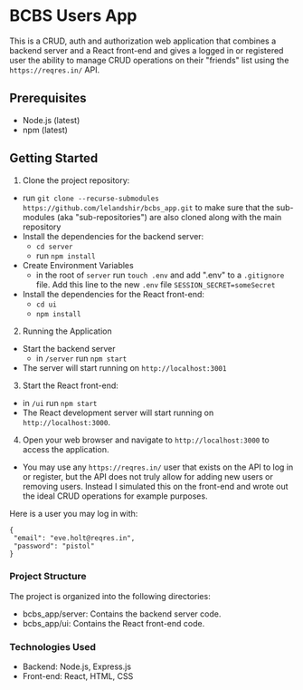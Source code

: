 # BCBS Users App

This is a CRUD, auth and authorization web application that combines a backend server and a React front-end and gives a logged in or registered user the ability to manage CRUD operations on their "friends" list using the `https://reqres.in/` API.

## Prerequisites

- Node.js (latest)
- npm (latest)

## Getting Started

1. Clone the project repository:
 - run `git clone --recurse-submodules https://github.com/lelandshir/bcbs_app.git` to make sure that the sub-modules (aka "sub-repositories") are also cloned along with the main repository
 - Install the dependencies for the backend server:
    - `cd server`
    - run `npm install`
- Create Environment Variables
    - in the root of `server` run `touch .env` and add ".env" to a `.gitignore` file. Add this line to the new `.env` file `SESSION_SECRET=someSecret`
- Install the dependencies for the React front-end:
    -  `cd ui`
    - `npm install`

2. Running the Application
 - Start the backend server
    - in `/server` run `npm start`
 - The server will start running on `http://localhost:3001`

3. Start the React front-end:
 - in `/ui` run `npm start`
- The React development server will start running on `http://localhost:3000`.

4. Open your web browser and navigate to `http://localhost:3000` to access the application.
 - You may use any `https://reqres.in/` user that exists on the API to log in or register, but the API does not truly allow for adding new users or removing users. Instead I simulated this on the front-end and wrote out the ideal CRUD operations for example purposes.

 Here is a user you may log in with:
 ```
 {
  "email": "eve.holt@reqres.in",
  "password": "pistol"
}
 ```

### Project Structure
The project is organized into the following directories:
- bcbs_app/server: Contains the backend server code.
- bcbs_app/ui: Contains the React front-end code.

### Technologies Used
- Backend: Node.js, Express.js
- Front-end: React, HTML, CSS